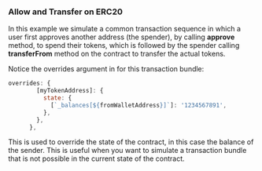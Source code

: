 ### **Allow and Transfer on ERC20**

In this example we simulate a common transaction sequence in which a user first approves another address (the spender), by calling **approve** method, to spend their tokens, which is followed by the spender calling **transferFrom** method on the contract to transfer the actual tokens. 

Notice the overrides argument in for this transaction bundle:
```js
overrides: {
        [myTokenAddress]: {
          state: {
            [`_balances[${fromWalletAddress}]`]: '1234567891',
          },
        },
      },
```

This is used to override the state of the contract, in this case the balance of the sender. This is useful when you want to simulate a transaction bundle that is not possible in the current state of the contract.

